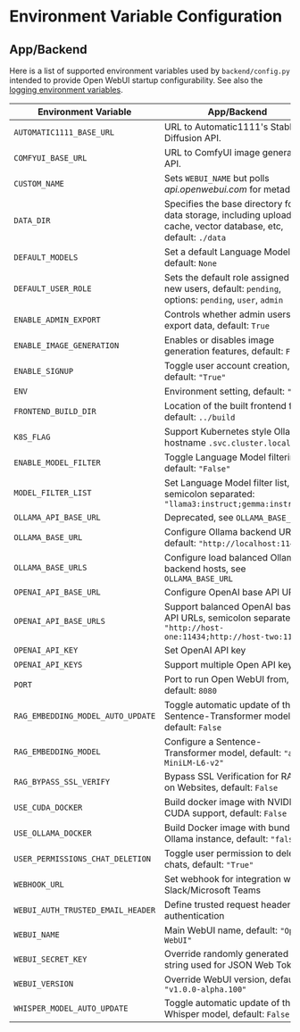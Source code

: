 # Environment Variable Configuration

## App/Backend

Here is a list of supported environment variables used by `backend/config.py` intended to provide Open WebUI startup configurability. See also the [logging environment variables](/getting-started/logging#appbackend).

| Environment Variable              | App/Backend                                                                                                      |
|-----------------------------------|------------------------------------------------------------------------------------------------------------------|
| `AUTOMATIC1111_BASE_URL`          | URL to Automatic1111's Stable Diffusion API.                                                                     |
| `COMFYUI_BASE_URL`                | URL to ComfyUI image generation API.                                                                             |
| `CUSTOM_NAME`                     | Sets `WEBUI_NAME` but polls _api.openwebui.com_ for metadata                                                     |
| `DATA_DIR`                        | Specifies the base directory for data storage, including uploads, cache, vector database, etc, default: `./data` |
| `DEFAULT_MODELS`                  | Set a default Language Model, default: `None`                                                                    |
| `DEFAULT_USER_ROLE`               | Sets the default role assigned to new users, default: `pending`, options: `pending`, `user`, `admin`             |
| `ENABLE_ADMIN_EXPORT`             | Controls whether admin users can export data, default: `True`                                                    |
| `ENABLE_IMAGE_GENERATION`         | Enables or disables image generation features, default: `False`                                                  |
| `ENABLE_SIGNUP`                   | Toggle user account creation, default: `"True"`                                                                  |
| `ENV`                             | Environment setting, default: `"dev"`                                                                            |
| `FRONTEND_BUILD_DIR`              | Location of the built frontend files, default: `../build`                                                        |
| `K8S_FLAG`                        | Support Kubernetes style Ollama hostname `.svc.cluster.local`                                                    |
| `ENABLE_MODEL_FILTER`             | Toggle Language Model filtering, default: `"False"`                                                              |
| `MODEL_FILTER_LIST`               | Set Language Model filter list, semicolon separated: `"llama3:instruct;gemma:instruct"`                          |
| `OLLAMA_API_BASE_URL`             | Deprecated, see `OLLAMA_BASE_URL`                                                                                |
| `OLLAMA_BASE_URL`                 | Configure Ollama backend URL, default: `"http://localhost:11434"`                                                |
| `OLLAMA_BASE_URLS`                | Configure load balanced Ollama backend hosts, see `OLLAMA_BASE_URL`                                              |
| `OPENAI_API_BASE_URL`             | Configure OpenAI base API URL                                                                                    |
| `OPENAI_API_BASE_URLS`            | Support balanced OpenAI base API URLs, semicolon separated: `"http://host-one:11434;http://host-two:11434"`      |
| `OPENAI_API_KEY`                  | Set OpenAI API key                                                                                               |
| `OPENAI_API_KEYS`                 | Support multiple Open API keys                                                                                   |
| `PORT`                            | Port to run Open WebUI from, default: `8080`                                                                     |
| `RAG_EMBEDDING_MODEL_AUTO_UPDATE` | Toggle automatic update of the Sentence-Transformer model, default: `False`                                      |
| `RAG_EMBEDDING_MODEL`             | Configure a Sentence-Transformer model, default: `"all-MiniLM-L6-v2"`                                            |
| `RAG_BYPASS_SSL_VERIFY`           | Bypass SSL Verification for RAG on Websites, default: `False`                                                    |
| `USE_CUDA_DOCKER`                 | Build docker image with NVIDIA CUDA support, default: `False`                                                    |
| `USE_OLLAMA_DOCKER`               | Build Docker image with bundled Ollama instance, default: `"false"`                                              |
| `USER_PERMISSIONS_CHAT_DELETION`  | Toggle user permission to delete chats, default: `"True"`                                                        |
| `WEBHOOK_URL`                     | Set webhook for integration with Slack/Microsoft Teams                                                           |
| `WEBUI_AUTH_TRUSTED_EMAIL_HEADER` | Define trusted request header for authentication                                                                 |
| `WEBUI_NAME`                      | Main WebUI name, default: `"Open WebUI"`                                                                         |
| `WEBUI_SECRET_KEY`                | Override randomly generated string used for JSON Web Token                                                       |
| `WEBUI_VERSION`                   | Override WebUI version, default: `"v1.0.0-alpha.100"`                                                            |
| `WHISPER_MODEL_AUTO_UPDATE`       | Toggle automatic update of the Whisper model, default: `False`                                                   |
